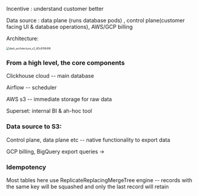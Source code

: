 Incentive :  understand customer better

Data source : data plane (runs database pods) ,  control plane(customer facing UI & database operations),  AWS/GCP billing 

Architecture:

<img src="https://clickhouse.com/uploads/dwh_architecture_v2_40c61f64f6.png" alt="dwh_architecture_v2_40c61f64f6" style="zoom:50%;" />

### From a high level, the core components 

Clickhouse cloud -- main database 

Airflow -- scheduler 

AWS s3 -- immediate storage for raw data

Superset: internal BI & ah-hoc tool 



### Data source to S3:

Control plane, data plane etc    -- native functionality to export data

GCP billing,  BigQuery export queries -> 

















### Idempotency 

Most tables here use ReplicateReplacingMergeTree engine -- records with the same key will be squashed and only the last record will retain





